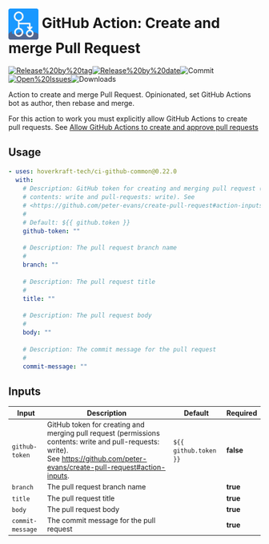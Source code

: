 <!-- jscpd:ignore-start -->
<!-- start title -->

# <img src=".github/ghadocs/branding.svg" width="60px" align="center" alt="branding<icon:git-pull-request color:gray-dark>" /> GitHub Action: Create and merge Pull Request

<!-- end title -->
<!-- markdownlint-disable MD013 -->
<!-- start badges -->

<a href="https%3A%2F%2Fgithub.com%2Fhoverkraft-tech%2Fci-github-common%2Freleases%2Flatest"><img src="https://img.shields.io/github/v/release/hoverkraft-tech/ci-github-common?display_name=tag&sort=semver&logo=github&style=flat-square" alt="Release%20by%20tag" /></a><a href="https%3A%2F%2Fgithub.com%2Fhoverkraft-tech%2Fci-github-common%2Freleases%2Flatest"><img src="https://img.shields.io/github/release-date/hoverkraft-tech/ci-github-common?display_name=tag&sort=semver&logo=github&style=flat-square" alt="Release%20by%20date" /></a><img src="https://img.shields.io/github/last-commit/hoverkraft-tech/ci-github-common?logo=github&style=flat-square" alt="Commit" /><a href="https%3A%2F%2Fgithub.com%2Fhoverkraft-tech%2Fci-github-common%2Fissues"><img src="https://img.shields.io/github/issues/hoverkraft-tech/ci-github-common?logo=github&style=flat-square" alt="Open%20Issues" /></a><img src="https://img.shields.io/github/downloads/hoverkraft-tech/ci-github-common/total?logo=github&style=flat-square" alt="Downloads" />

<!-- end badges -->
<!-- markdownlint-enable MD013 -->
<!-- jscpd:ignore-end -->
<!-- start description -->

Action to create and merge Pull Request. Opinionated, set GitHub Actions bot as author, then rebase and merge.

<!-- end description -->

For this action to work you must explicitly allow GitHub Actions to create pull requests.
See [Allow GitHub Actions to create and approve pull requests](https://docs.github.com/en/repositories/managing-your-repositorys-settings-and-features/enabling-features-for-your-repository/managing-github-actions-settings-for-a-repository)

<!-- start contents -->
<!-- end contents -->

## Usage

<!-- start usage -->

```yaml
- uses: hoverkraft-tech/ci-github-common@0.22.0
  with:
    # Description: GitHub token for creating and merging pull request (permissions
    # contents: write and pull-requests: write). See
    # <https://github.com/peter-evans/create-pull-request#action-inputs>.
    #
    # Default: ${{ github.token }}
    github-token: ""

    # Description: The pull request branch name
    #
    branch: ""

    # Description: The pull request title
    #
    title: ""

    # Description: The pull request body
    #
    body: ""

    # Description: The commit message for the pull request
    #
    commit-message: ""
```

<!-- end usage -->

## Inputs

<!-- start inputs -->

| **Input**                   | **Description**                                                                                                                                                                         | **Default**                      | **Required** |
| --------------------------- | --------------------------------------------------------------------------------------------------------------------------------------------------------------------------------------- | -------------------------------- | ------------ |
| <code>github-token</code>   | GitHub token for creating and merging pull request (permissions contents: write and pull-requests: write).<br />See <https://github.com/peter-evans/create-pull-request#action-inputs>. | <code>${{ github.token }}</code> | **false**    |
| <code>branch</code>         | The pull request branch name                                                                                                                                                            |                                  | **true**     |
| <code>title</code>          | The pull request title                                                                                                                                                                  |                                  | **true**     |
| <code>body</code>           | The pull request body                                                                                                                                                                   |                                  | **true**     |
| <code>commit-message</code> | The commit message for the pull request                                                                                                                                                 |                                  | **true**     |

<!-- end inputs -->
<!-- start outputs -->
<!-- end outputs -->
<!-- start [.github/ghadocs/examples/] -->
<!-- end [.github/ghadocs/examples/] -->
